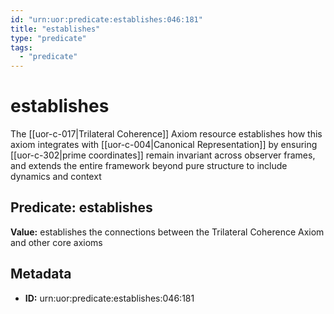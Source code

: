 ```yaml
---
id: "urn:uor:predicate:establishes:046:181"
title: "establishes"
type: "predicate"
tags:
  - "predicate"
---
```


# establishes

The [[uor-c-017|Trilateral Coherence]] Axiom resource establishes how this axiom integrates with [[uor-c-004|Canonical Representation]] by ensuring [[uor-c-302|prime coordinates]] remain invariant across observer frames, and extends the entire framework beyond pure structure to include dynamics and context

## Predicate: establishes

**Value:** establishes the connections between the Trilateral Coherence Axiom and other core axioms

## Metadata

- **ID:** urn:uor:predicate:establishes:046:181

